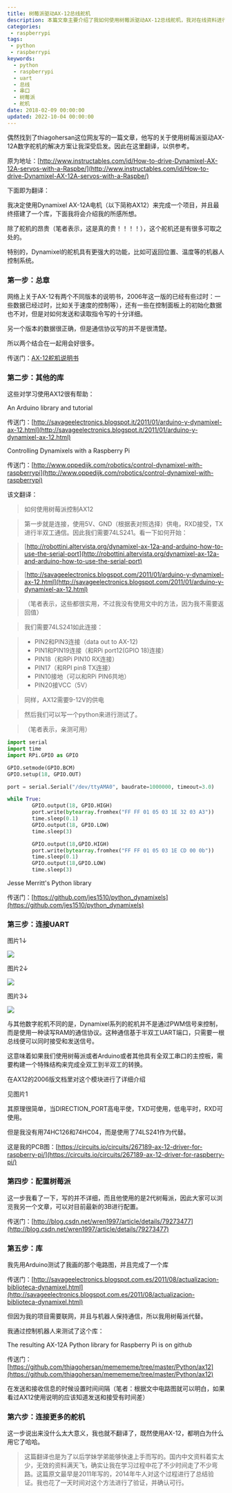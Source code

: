 ```yaml
---
title: 树莓派驱动AX-12总线舵机
description: 本篇文章主要介绍了我如何使用树莓派驱动AX-12总线舵机，我对在线资料进行了翻译，并成功通过串口总线控制AX-12舵机正常运行
categories:
 - raspberrypi
tags:
 - python
 - raspberrypi
keywords:
  - python
  - raspberrypi
  - uart
  - 总线
  - 串口
  - 树莓派
  - 舵机
date: 2018-02-09 00:00:00
updated: 2022-10-04 00:00:00
---
```


偶然找到了thiagohersan这位网友写的一篇文章，他写的关于使用树莓派驱动AX-12A数字舵机的解决方案让我深受启发。因此在这里翻译，以供参考。

原为地址：[http://www.instructables.com/id/How-to-drive-Dynamixel-AX-12A-servos-with-a-Raspbe/](http://www.instructables.com/id/How-to-drive-Dynamixel-AX-12A-servos-with-a-Raspbe/)

下面即为翻译：

我决定使用Dynamixel AX-12A电机（以下简称AX12）来完成一个项目，并且最终搭建了一个库，下面我将会介绍我的所感所想。

除了舵机的昂贵（笔者表示，这是真的贵！！！！），这个舵机还是有很多可取之处的。

特别的，Dynamixel的舵机具有更强大的功能，比如可返回位置、温度等的机器人控制系统。

### 第一步：总章

网络上关于AX-12有两个不同版本的说明书，2006年这一版的已经有些过时：一些数据已经过时，比如关于速度的控制等），还有一些在控制面板上的初始化数据也不对，但是对如何发送和读取指令写的十分详细。

另一个版本的数据很正确，但是通信协议写的并不是很清楚。

所以两个结合在一起用会好很多。

传送门：[AX-12舵机说明书](http://download.csdn.net/download/wren1997/10244637)

### 第二步：其他的库

这些对学习使用AX12很有帮助：

An Arduino library and tutorial

传送门：[http://savageelectronics.blogspot.it/2011/01/arduino-y-dynamixel-ax-12.html](http://savageelectronics.blogspot.it/2011/01/arduino-y-dynamixel-ax-12.html)

Controlling Dynamixels with a Raspberry Pi

传送门：[http://www.oppedijk.com/robotics/control-dynamixel-with-raspberrypi](http://www.oppedijk.com/robotics/control-dynamixel-with-raspberrypi)

该文翻译：

> 如何使用树莓派控制AX12
> 

> 第一步就是连接，使用5V、GND（根据表对照选择）供电，RXD接受，TX进行半双工通信。因此我们需要74LS241。看一下如何开始：
> 

> [http://robottini.altervista.org/dynamixel-ax-12a-and-arduino-how-to-use-the-serial-port](http://robottini.altervista.org/dynamixel-ax-12a-and-arduino-how-to-use-the-serial-port)
> 

> [http://savageelectronics.blogspot.com/2011/01/arduino-y-dynamixel-ax-12.html](http://savageelectronics.blogspot.com/2011/01/arduino-y-dynamixel-ax-12.html)
> 

> （笔者表示，这些都很实用，不过我没有使用文中的方法，因为我不需要返回值）
> 

> 我们需要74LS241如此连接：
> 

> - PIN2和PIN3连接（data out to AX-12)
> - PIN1和PIN19连接（和RPi port12(GPIO 18)连接）
> - PIN18（和RPi PIN10 RX连接）
> - PIN17（和RPI pin8 TX连接）
> - PIN10接地（可以和RPi PIN6共地）
> - PIN20接VCC（5V）
> 


> 同样，AX12需要9-12V的供电
> 

> 然后我们可以写一个python来进行测试了。
> 

> 

> （笔者表示，亲测可用）

```python
import serial
import time
import RPi.GPIO as GPIO

GPIO.setmode(GPIO.BCM)
GPIO.setup(18, GPIO.OUT)

port = serial.Serial("/dev/ttyAMA0", baudrate=1000000, timeout=3.0)

while True:
        GPIO.output(18, GPIO.HIGH)
        port.write(bytearray.fromhex("FF FF 01 05 03 1E 32 03 A3"))
        time.sleep(0.1)
        GPIO.output(18, GPIO.LOW)
        time.sleep(3)

        GPIO.output(18,GPIO.HIGH)
        port.write(bytearray.fromhex("FF FF 01 05 03 1E CD 00 0b"))
        time.sleep(0.1)
        GPIO.output(18,GPIO.LOW)
        time.sleep(3)
```

Jesse Merritt's Python library

传送门：[https://github.com/jes1510/python_dynamixels](https://github.com/jes1510/python_dynamixels)

### 第三步：连接UART

图片1↓

![](https://raw.githubusercontent.com/ZhengqiaoWang/blog_resources_1/main/202210041056833.png)

图片2↓

![](https://raw.githubusercontent.com/ZhengqiaoWang/blog_resources_1/main/202210041058729.png)

图片3↓

![](https://raw.githubusercontent.com/ZhengqiaoWang/blog_resources_1/main/202210041058936.png)

与其他数字舵机不同的是，Dynamixel系列的舵机并不是通过PWM信号来控制，而是使用一种读写RAM的通信协议。这种通信基于半双工UART端口，只需要一根总线便可以同时接受和发送信号。

这意味着如果我们使用树莓派或者Arduino或者其他具有全双工串口的主控板，需要构建一个特殊结构来完成全双工到半双工的转换。

在AX12的2006版文档里对这个模块进行了详细介绍

见图片1

其原理很简单，当DIRECTION_PORT高电平使，TXD可使用，低电平时，RXD可使用。

但是我没有用74HC126和74HC04，而是使用了74LS241作为代替。

这是我的PCB图：[https://circuits.io/circuits/267189-ax-12-driver-for-raspberry-pi/](https://circuits.io/circuits/267189-ax-12-driver-for-raspberry-pi/)

### 第四步：配置树莓派

这一步我看了一下，写的并不详细，而且他使用的是2代树莓派，因此大家可以浏览我另一个文章，可以对目前最新的3B进行配置。

传送门：[http://blog.csdn.net/wren1997/article/details/79273477](http://blog.csdn.net/wren1997/article/details/79273477)

### 第五步：库

我先用Arduino测试了我画的那个电路图，并且完成了一个库

传送门：[http://savageelectronics.blogspot.com.es/2011/08/actualizacion-biblioteca-dynamixel.html](http://savageelectronics.blogspot.com.es/2011/08/actualizacion-biblioteca-dynamixel.html)

但因为我的项目需要联网，并且与机器人保持通信，所以我用树莓派代替。

我通过控制机器人来测试了这个库：

The resulting AX-12A Python library for Raspberry Pi is on github

传送门：[https://github.com/thiagohersan/memememe/tree/master/Python/ax12](https://github.com/thiagohersan/memememe/tree/master/Python/ax12)

在发送和接收信息的时候设置时间间隔（笔者：根据文中电路图就可以明白，如果看过AX12使用说明的应该知道发送和接受有时间差）

### 第六步：连接更多的舵机

这一步说出来没什么太大意义，我也就不翻译了，既然使用AX-12，都明白为什么用它了哈哈。

> 这篇翻译也是为了以后学妹学弟能够快速上手而写的。国内中文资料着实太少，无效的资料满天飞，确实让我在学习过程中花了不少时间走了不少弯路。这篇原文最早是2011年写的，2014年牛人对这个过程进行了总结验证。我也花了一天时间对这个方法进行了验证，并确认可行。

